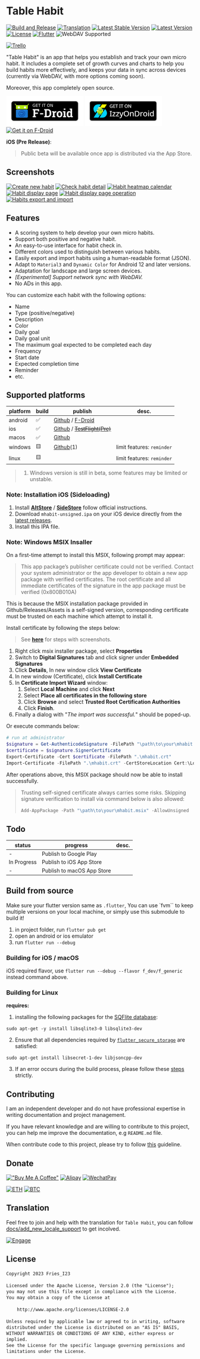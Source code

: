 <!-- markdownlint-disable MD029 -->

# Table Habit

[![Build and Release][github-relaese-badge-svg]][github-relaese-badge]
[![Translation][weblate-badge]][weblate]
[![Latest Stable Version][app-verison-bage-svg]][github-release-page]
[![Latest Version][app-pre-verison-bage-svg]][github-release-page]
[![License][license-badge]][app-license]
[![Flutter][flutter-badge]][deps-flutter-version]
![WebDAV Supported](https://img.shields.io/badge/WebDAV-supported-brightgreen)

[![Trello][app-trello-badge]][app-trello-board]

"Table Habit" is an app that helps you establish and track your own micro habit.
It includes a complete set of growth curves and charts to help you build habits more effectively,
and keeps your data in sync across devices (currently via WebDAV, with more options coming soon).

Moreover, this app completely open source.

[![Get it on F-Droid][fdroid-button]][fdroid-myapp]
[![Get it on LzzyOnDroid][lzzyondroid-button]][lzzyondroid-myapp]
[![Get it on F-Droid][github-button]][github-myapp]

**iOS (Pre Release)**:

> Public beta will be available once app is distributed via the App Store.

<!-- [![Get it on Testflight][testflight-button]][ios-testflight-pre-release] -->

## Screenshots

[![Create new habit][create-new-habit-tb]][create-new-habit]
[![Check habit detail][check-habit-detail-tb]][check-habit-detail]
[![Habit heatmap calendar][habit-heatmap-tb]][habit-heatmap]
[![Habit display page][display-page-tb]][display-page]
[![Habit display page operation][display-op-tb]][display-op]
[![Habits export and import][export-and-import-tb]][export-and-import]

## Features

- A scoring system to help develop your own micro habits.
- Support both positive and negative habit.
- An easy-to-use interface for habit check in.
- Different colors used to distinguish between various habits.
- Easily export and import habits using a human-readable format (JSON).
- Adapt to `Material3` and `Dynamic Color` for Android 12 and later versions.
- Adaptation for landscape and large screen devices.
- _[Experimental] Support network sync with WebDAV._
- No ADs in this app.

You can customize each habit with the following options:

- Name
- Type (positive/negative)
- Description
- Color
- Daily goal
- Daily goal unit
- The maximum goal expected to be completed each day
- Frequency
- Start date
- Expected completion time
- Reminder
- etc.

## Supported platforms

| platform | build | publish                                                                    | desc.                      |
| -------- | ----- | -------------------------------------------------------------------------- | -------------------------- |
| android  | ✅     | [Github][github-myapp] / [F-Droid][fdroid-myapp]                           |                            |
| ios      | ✅     | [Github][github-myapp] / ~~[TestFlight(Pre)][ios-testflight-pre-release]~~ |                            |
| macos    | ✅     | [Github][github-myapp]                                                     |                            |
| windows  | 🟨     | [Github][github-myapp](1)                                                  | limit features: `reminder` |
| linux    | 🟨     |                                                                            | limit features: `reminder` |

> 1. Windows version is still in beta, some features may be limited or unstable.

### Note: Installation iOS (Sideloading)

1. Install [**AltStore**][altstore] / [**SideStore**][sidestore] follow official instructions.
2. Download `mhabit-unsigned.ipa` on your iOS device directly from the [latest releases][github-myapp].
3. Install this IPA file.

### Note: Windows MSIX Insaller

On a first-time attempt to install this MSIX, following prompt may appear:

> This app package’s publisher certificate could not be verified.
> Contact your system administrator or the app developer to obtain
> a new app package with verified certificates.
> The root certificate and all immediate certificates of the signature
> in the app package must be verified (0x800B010A)

This is because the MSIX installation package provided in Github/Releases/Assets
is a self-signed version, corresponding certificate must be trusted
on each machine which attempt to install it.

Install certificate by following the steps below:

> See [**here**][msix-install-cert] for steps with screenshots.

1. Right click msix installer package, select **Properties**
2. Switch to **Digital Signatures** tab and click signer under **Embedded Signatures**
3. Click **Details**, In new window click **View Certificate**
4. In new window (Certificate), click **Install Certificate**
5. In **Certificate Import Wizard** window:
   1. Select **Local Machine** and click **Next**
   2. Select **Place all certificates in the following store**
   3. Click **Browse** and select **Trusted Root Certification Authorities**
   4. Click **Finish**.
6. Finally a dialog with "_The import was successful._" should be poped-up.

Or execute commands below:

```powershell
# run at administrator
$signature = Get-AuthenticodeSignature -FilePath "\path\to\your\mhabit.msix"
$certificate = $signature.SignerCertificate
Export-Certificate -Cert $certificate -FilePath ".\mhabit.crt"
Import-Certificate -FilePath ".\mhabit.crt" -CertStoreLocation Cert:\LocalMachine\Root
```

After operations above, this MSIX package should now be able to install successfully.

> Trusting self-signed certificate always carries some risks.
> Skipping signature verification to install via command below is also allowed:
>
> ```powershell
> Add-AppPackage -Path "\path\to\your\mhabit.msix" -AllowUnsigned
> ```

## Todo

| status      | progress                   | desc. |
| ----------- | -------------------------- | ----- |
| -           | Publish to Google Play     |       |
| In Progress | Publish to iOS App Store   |       |
| -           | Publish to macOS App Store |       |

## Build from source

Make sure your flutter version same as `.flutter`, You can use `fvm`` to keep
multiple versions on your local machine, or simply use this submodule to build it!

1. in project folder, run `flutter pub get`
2. open an android or ios emulator
3. run `flutter run --debug`

### Building for iOS / macOS

iOS required flavor, use `flutter run --debug --flavor f_dev/f_generic` instead command above.

### Building for Linux

**requires:**

1. installing the following packages for the [SQFlite database][sqflite-ffi-linux]:

```shell
sudo apt-get -y install libsqlite3-0 libsqlite3-dev
```

2. Ensure that all dependencies required by [`flutter_secure_storage`][fss-linux] are satisfied:

```shell
sudo apt-get install libsecret-1-dev libjsoncpp-dev
```

3. If an error occurs during the build process, please follow these
   [steps][flutter-linux] strictly.

## Contributing

I am an independent developer and do not have professional expertise in writing
documentation and project management.

If you have relevant knowledge and are willing to contribute to this project,
you can help me improve the documentation, e.g `README.md` file.

When contribute code to this project, please try to follow
[this][style-guide-for-flutter] guideline.

## Donate

[!["Buy Me A Coffee"][buymeacoffee-badge]](https://www.buymeacoffee.com/d49cb87qgww)
[![Alipay][alipay-badge]](docs/README/images/donate-alipay.jpg)
[![WechatPay][wechat-badge]](docs/README/images/donate-wechatpay.png)

[![ETH][eth-badge]][eth-addr]
[![BTC][btc-badge]][btc-addr]

## Translation

Feel free to join and help with the translation for `Table Habit`,
you can follow [docs/add_new_locale_support][l10n-doc] to get incolved.

<!-- ![L10nStat][l10n-stat-pic] -->

[![Engage][weblate-engage-badge]][weblate-engage]

## License

```text
Copyright 2023 Fries_I23

Licensed under the Apache License, Version 2.0 (the "License");
you may not use this file except in compliance with the License.
You may obtain a copy of the License at

    http://www.apache.org/licenses/LICENSE-2.0

Unless required by applicable law or agreed to in writing, software
distributed under the License is distributed on an "AS IS" BASIS,
WITHOUT WARRANTIES OR CONDITIONS OF ANY KIND, either express or implied.
See the License for the specific language governing permissions and
limitations under the License.
```

[create-new-habit]: docs/README/images/create-new-habit.gif
[create-new-habit-tb]: docs/README/images/create-new-habit-tb.gif
[check-habit-detail]: docs/README/images/check-habit-detail.gif
[check-habit-detail-tb]: docs/README/images/check-habit-detail-tb.gif
[habit-heatmap]: docs/README/images/habit-heatmap.gif
[habit-heatmap-tb]: docs/README/images/habit-heatmap-tb.gif
[display-page]: docs/README/images/habit-display-page.gif
[display-page-tb]: docs/README/images/habit-display-page-tb.gif
[display-op]: docs/README/images/habit-display-op.gif
[display-op-tb]: docs/README/images/habit-display-op-tb.gif
[export-and-import]: docs/README/images/export-and-import.gif
[export-and-import-tb]: docs/README/images/export-and-import-tb.gif
[fdroid-button]: docs/README/images/fdroid-get-it-on.png
[fdroid-myapp]: https://f-droid.org/packages/io.github.friesi23.mhabit
[lzzyondroid-button]: docs/README/images/lzzyondroid-get-it-on.png
[lzzyondroid-myapp]: https://apt.izzysoft.de/fdroid/index/apk/io.github.friesi23.mhabit
<!-- markdownlint-disable MD053 -->
<!-- TODO: enable testflight after ios pubnlic test is ready -->
[testflight-button]: docs/README/images/testflight-get-it-on.png
[github-button]: docs/README/images/github-get-it-on.png
[github-myapp]: https://github.com/FriesI23/mhabit/releases/latest
[github-relaese-badge]: https://github.com/FriesI23/mhabit/actions/workflows/app-release.yml
[github-relaese-badge-svg]: https://github.com/FriesI23/mhabit/actions/workflows/app-release.yml/badge.svg
[github-release-page]: https://github.com/FriesI23/mhabit/releases
[app-license]: https://github.com/FriesI23/mhabit/blob/main/LICENSE
[flutter-badge]: https://img.shields.io/badge/_Flutter_-3.24.5-grey.svg?&logo=Flutter&logoColor=white&labelColor=blue
[deps-flutter-version]: https://github.com/flutter/flutter/tree/3.24.5
[license-badge]: https://img.shields.io/github/license/FriesI23/mhabit
[app-verison-bage-svg]: https://img.shields.io/github/v/release/FriesI23/mhabit
[app-pre-verison-bage-svg]: https://img.shields.io/github/v/release/FriesI23/mhabit?include_prereleases&label=pre-release
[app-trello-badge]: https://img.shields.io/badge/Trello-%23026AA7.svg?style=for-the-badge&logo=Trello&logoColor=white
[app-trello-board]: https://trello.com/b/ayPTUeQj/mhabit

<!-- [l10n-stat-pic]: docs/README/images/l10n-stat.svg -->

[l10n-doc]: docs/add_new_locale_support.md
[buymeacoffee-badge]: https://img.shields.io/badge/Buy_Me_A_Coffee-FFDD00?style=for-the-badge&logo=buy-me-a-coffee&logoColor=black
[alipay-badge]: https://img.shields.io/badge/alipay-00A1E9?style=for-the-badge&logo=alipay&logoColor=white
[wechat-badge]: https://img.shields.io/badge/WeChat-07C160?style=for-the-badge&logo=wechat&logoColor=white
[eth-badge]: https://img.shields.io/badge/Ethereum-3C3C3D?style=for-the-badge&logo=Ethereum&logoColor=white
[eth-addr]: https://etherscan.io/address/0x35FC877Ef0234FbeABc51ad7fC64D9c1bE161f8F
[btc-badge]: https://img.shields.io/badge/Bitcoin-000000?style=for-the-badge&logo=bitcoin&logoColor=white
[btc-addr]: https://blockchair.com/bitcoin/address/bc1qz2vjews2fcscmvmcm5ctv47mj6236x9p26zk49
[style-guide-for-flutter]: https://github.com/flutter/flutter/wiki/Style-guide-for-Flutter-repo
[weblate-badge]: https://hosted.weblate.org/widget/mhabit/app-view/svg-badge.svg
[weblate]: https://hosted.weblate.org/projects/mhabit/
[weblate-engage-badge]: https://hosted.weblate.org/widget/mhabit/app-view/multi-auto.svg
[weblate-engage]: https://hosted.weblate.org/engage/mhabit/
[sqflite-ffi-linux]: https://pub.dev/packages/sqflite_common_ffi#linux
[flutter-linux]: https://docs.flutter.dev/get-started/install/linux/desktop#development-tools
[msix-install-cert]: https://www.advancedinstaller.com/install-test-certificate-from-msix.html
[fss-linux]: https://pub.dev/packages/flutter_secure_storage#configure-linux-version
[ios-testflight-pre-release]: https://testflight.apple.com/join/aJ5PWqaR
[altstore]: https://altstore.io/
[sidestore]: https://sidestore.io/

